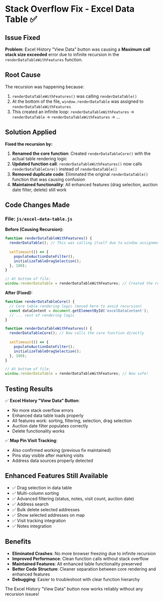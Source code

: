 # Stack Overflow Fix - Excel Data Table ✅

## Issue Fixed
**Problem**: Excel History "View Data" button was causing a **Maximum call stack size exceeded** error due to infinite recursion in the `renderDataTableWithFeatures` function.

## Root Cause
The recursion was happening because:
1. `renderDataTableWithFeatures()` was calling `renderDataTable()`
2. At the bottom of the file, `window.renderDataTable` was assigned to `renderDataTableWithFeatures`
3. This created an infinite loop: `renderDataTableWithFeatures` → `renderDataTable` → `renderDataTableWithFeatures` → ...

## Solution Applied
**Fixed the recursion by:**
1. **Renamed the core function**: Created `renderDataTableCore()` with the actual table rendering logic
2. **Updated function call**: `renderDataTableWithFeatures()` now calls `renderDataTableCore()` instead of `renderDataTable()`
3. **Removed duplicate code**: Eliminated the original `renderDataTable()` function that was causing confusion
4. **Maintained functionality**: All enhanced features (drag selection, auction date filter, delete) still work

## Code Changes Made

### File: `js/excel-data-table.js`

**Before (Causing Recursion):**
```javascript
function renderDataTableWithFeatures() {
  renderDataTable(); // This was calling itself due to window assignment!
  
  setTimeout(() => {
    populateAuctionDateFilter();
    initializeTableDragSelection();
  }, 100);
}

// At bottom of file:
window.renderDataTable = renderDataTableWithFeatures; // Created the recursion!
```

**After (Fixed):**
```javascript
function renderDataTableCore() {
  // Core table rendering logic (moved here to avoid recursion)
  const dataContent = document.getElementById('excelDataContent');
  // ... rest of rendering logic
}

function renderDataTableWithFeatures() {
  renderDataTableCore(); // Now calls the core function directly
  
  setTimeout(() => {
    populateAuctionDateFilter();
    initializeTableDragSelection();
  }, 100);
}

// At bottom of file:
window.renderDataTable = renderDataTableWithFeatures; // Now safe!
```

## Testing Results
✅ **Excel History "View Data" Button**: 
- No more stack overflow errors
- Enhanced data table loads properly
- All features work: sorting, filtering, selection, drag selection
- Auction date filter populates correctly
- Delete functionality works

✅ **Map Pin Visit Tracking**: 
- Also confirmed working (previous fix maintained)
- Pins stay visible after marking visits
- Address data sources properly detected

## Enhanced Features Still Available
- ✅ Drag selection in data table
- ✅ Multi-column sorting
- ✅ Advanced filtering (status, notes, visit count, auction date)
- ✅ Address search
- ✅ Bulk delete selected addresses
- ✅ Show selected addresses on map
- ✅ Visit tracking integration
- ✅ Notes integration

## Benefits
- **Eliminated Crashes**: No more browser freezing due to infinite recursion
- **Improved Performance**: Clean function calls without stack overflow
- **Maintained Features**: All enhanced table functionality preserved
- **Better Code Structure**: Cleaner separation between core rendering and enhanced features
- **Debugging**: Easier to troubleshoot with clear function hierarchy

The Excel History "View Data" button now works reliably without any recursion issues!
